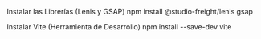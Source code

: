 Instalar las Librerías (Lenis y GSAP)
npm install @studio-freight/lenis gsap

Instalar Vite (Herramienta de Desarrollo)
npm install --save-dev vite